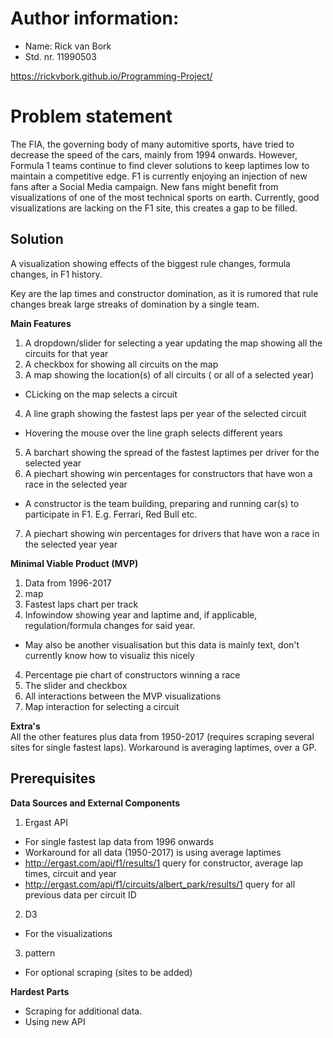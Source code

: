 # Author information:

* Name:		Rick van Bork
* Std. nr.	11990503

https://rickvbork.github.io/Programming-Project/

# Problem statement

The FIA, the governing body of many automitive sports, have tried to decrease the speed of the cars, mainly from 1994 onwards. However, Formula 1 teams continue to find clever solutions to keep laptimes low to maintain a competitive edge. F1 is currently enjoying an injection of new fans after a Social Media campaign. New fans might benefit from visualizations of one of the most technical sports on earth. Currently, good visualizations are lacking on the F1 site, this creates a gap to be filled.

## Solution

A visualization showing effects of the biggest rule changes, formula changes, in F1 history.

Key are the lap times and constructor domination, as it is rumored that rule changes break large streaks of domination by a single team.

**Main Features**
1. A dropdown/slider for selecting a year updating the map showing all the circuits for that year
2. A checkbox for showing all circuits on the map
3. A map showing the location(s) of all circuits ( or all of a selected year)
* CLicking on the map selects a circuit
4. A line graph showing the fastest laps per year of the selected circuit
* Hovering the mouse over the line graph selects different years
5. A barchart showing the spread of the fastest laptimes per driver for the selected year
6. A piechart showing win percentages for constructors that have won a race in the selected year
* A constructor is the team building, preparing and running car(s) to participate in F1. E.g. Ferrari, Red Bull etc.
7. A piechart showing win percentages for drivers that have won a race in the selected year year

**Minimal Viable Product (MVP)**
1. Data from 1996-2017
2. map
3. Fastest laps chart per track
4. Infowindow showing year and laptime and, if applicable, regulation/formula changes for said year.
* May also be another visualisation but this data is mainly text, don't currently know how to visualiz this nicely
4. Percentage pie chart of constructors winning a race
5. The slider and checkbox
6. All interactions between the MVP visualizations
7. Map interaction for selecting a circuit

**Extra's**\
 All the other features plus data from 1950-2017 (requires scraping several sites for single fastest laps).
 Workaround is averaging laptimes, over a GP.
 
 ## Prerequisites

**Data Sources and External Components**
1. Ergast API
* For single fastest lap data from 1996 onwards
* Workaround for all data (1950-2017) is using average laptimes
* http://ergast.com/api/f1/results/1 query for constructor, average lap times, circuit and year
* http://ergast.com/api/f1/circuits/albert_park/results/1 query for all previous data per circuit ID
2. D3
* For the visualizations
3. pattern
* For optional scraping (sites to be added)

**Hardest Parts**
* Scraping for additional data.
* Using new API

